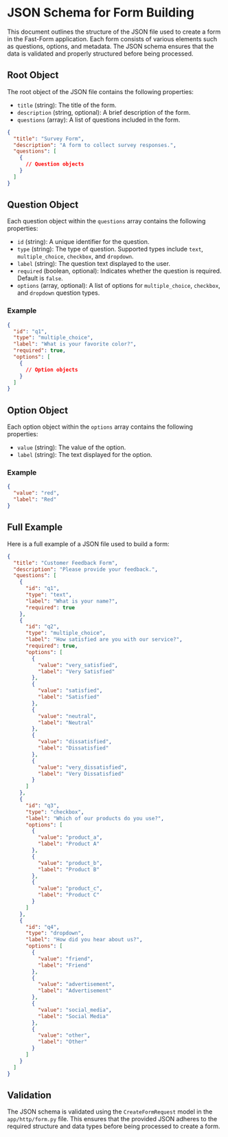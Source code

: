 # JSON Schema for Form Building

This document outlines the structure of the JSON file used to create a form in the Fast-Form application. Each form consists of various elements such as questions, options, and metadata. The JSON schema ensures that the data is validated and properly structured before being processed.

## Root Object

The root object of the JSON file contains the following properties:

- `title` (string): The title of the form.
- `description` (string, optional): A brief description of the form.
- `questions` (array): A list of questions included in the form.

```json
{
  "title": "Survey Form",
  "description": "A form to collect survey responses.",
  "questions": [
    {
      // Question objects
    }
  ]
}
```

## Question Object

Each question object within the `questions` array contains the following properties:

- `id` (string): A unique identifier for the question.
- `type` (string): The type of question. Supported types include `text`, `multiple_choice`, `checkbox`, and `dropdown`.
- `label` (string): The question text displayed to the user.
- `required` (boolean, optional): Indicates whether the question is required. Default is `false`.
- `options` (array, optional): A list of options for `multiple_choice`, `checkbox`, and `dropdown` question types.

### Example

```json
{
  "id": "q1",
  "type": "multiple_choice",
  "label": "What is your favorite color?",
  "required": true,
  "options": [
    {
      // Option objects
    }
  ]
}
```

## Option Object

Each option object within the `options` array contains the following properties:

- `value` (string): The value of the option.
- `label` (string): The text displayed for the option.

### Example

```json
{
  "value": "red",
  "label": "Red"
}
```

## Full Example

Here is a full example of a JSON file used to build a form:

```json
{
  "title": "Customer Feedback Form",
  "description": "Please provide your feedback.",
  "questions": [
    {
      "id": "q1",
      "type": "text",
      "label": "What is your name?",
      "required": true
    },
    {
      "id": "q2",
      "type": "multiple_choice",
      "label": "How satisfied are you with our service?",
      "required": true,
      "options": [
        {
          "value": "very_satisfied",
          "label": "Very Satisfied"
        },
        {
          "value": "satisfied",
          "label": "Satisfied"
        },
        {
          "value": "neutral",
          "label": "Neutral"
        },
        {
          "value": "dissatisfied",
          "label": "Dissatisfied"
        },
        {
          "value": "very_dissatisfied",
          "label": "Very Dissatisfied"
        }
      ]
    },
    {
      "id": "q3",
      "type": "checkbox",
      "label": "Which of our products do you use?",
      "options": [
        {
          "value": "product_a",
          "label": "Product A"
        },
        {
          "value": "product_b",
          "label": "Product B"
        },
        {
          "value": "product_c",
          "label": "Product C"
        }
      ]
    },
    {
      "id": "q4",
      "type": "dropdown",
      "label": "How did you hear about us?",
      "options": [
        {
          "value": "friend",
          "label": "Friend"
        },
        {
          "value": "advertisement",
          "label": "Advertisement"
        },
        {
          "value": "social_media",
          "label": "Social Media"
        },
        {
          "value": "other",
          "label": "Other"
        }
      ]
    }
  ]
}
```

## Validation

The JSON schema is validated using the `CreateFormRequest` model in the `app/http/form.py` file. This ensures that the provided JSON adheres to the required structure and data types before being processed to create a form.